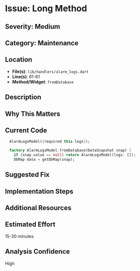 # Issue: Long Method

## Severity: Medium

## Category: Maintenance

## Location
- **File(s)**: `lib/handlers/alarm_logs.dart`
- **Line(s)**: 61-61
- **Method/Widget**: `fromDatabase`

## Description


## Why This Matters


## Current Code
```dart
  AlarmLogsModel({required this.logs});

  factory AlarmLogsModel.fromDatabase(DataSnapshot snap) {
    if (snap.value == null) return AlarmLogsModel(logs: []);
    DbMap data = getDbMap(snap);

```

## Suggested Fix


## Implementation Steps


## Additional Resources


## Estimated Effort
15-30 minutes

## Analysis Confidence
High
